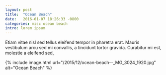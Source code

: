```yaml
---
layout: post
title:  "Ocean Beach"
date:   2016-01-07 18:26:33 -0800
categories: misc ocean beach
intro: lorem ipsum
---
```

Etiam vitae nisl sed tellus eleifend tempor in pharetra erat. Mauris vestibulum arcu sed mi convallis, a tincidunt tortor gravida. Curabitur mi est, molestie a eleifend sed,

{% include image.html url="/2015/12/ocean-beach--_MG_3024_1920.jpg" alt="Ocean Beach" %}

